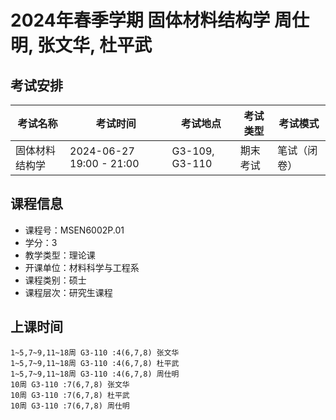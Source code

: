 # 2024年春季学期 固体材料结构学 周仕明, 张文华, 杜平武




## 考试安排

| 考试名称 | 考试时间 | 考试地点 | 考试类型 | 考试模式 |
| -------- | -------- | -------- | -------- | -------- |
| 固体材料结构学 | 2024-06-27 19:00 - 21:00 | G3-109, G3-110 | 期末考试 | 笔试（闭卷） |





## 课程信息

- 课程号：MSEN6002P.01
- 学分：3
- 教学类型：理论课
- 开课单位：材料科学与工程系
- 课程类别：硕士
- 课程层次：研究生课程

## 上课时间

```
1~5,7~9,11~18周 G3-110 :4(6,7,8) 张文华
1~5,7~9,11~18周 G3-110 :4(6,7,8) 杜平武
1~5,7~9,11~18周 G3-110 :4(6,7,8) 周仕明
10周 G3-110 :7(6,7,8) 张文华
10周 G3-110 :7(6,7,8) 杜平武
10周 G3-110 :7(6,7,8) 周仕明
```

